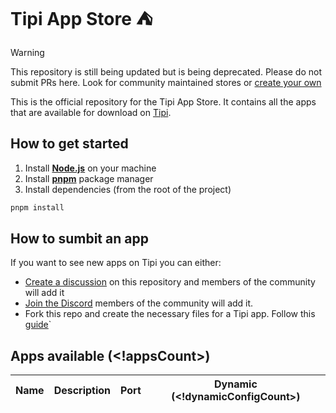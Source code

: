 # Tipi App Store ⛺

> [!WARNING]  
> This repository is still being updated but is being deprecated. Please do not submit PRs here. Look for community maintained stores or [create your own](https://runtipi.io/docs/guides/create-your-own-app-store)

This is the official repository for the Tipi App Store. It contains all the apps that are available for download on [Tipi](https://github.com/runtipi/runtipi).

## How to get started

1. Install **[Node.js](https://nodejs.org/en)** on your machine
2. Install **[pnpm](https://pnpm.io/installation)** package manager
3. Install dependencies (from the root of the project)
```bash
pnpm install
```

## How to sumbit an app

If you want to see new apps on Tipi you can either:

- [Create a discussion](https://github.com/runtipi/runtipi-appstore/discussions) on this repository and members of the community will add it
- [Join the Discord](https://discord.gg/Bu9qEPnHsc) members of the community will add it.
- Fork this repo and create the necessary files for a Tipi app. Follow this [guide](https://www.runtipi.io/docs/contributing/adding-a-new-app)`

## Apps available (<!appsCount>)

| Name | Description | Port | Dynamic (<!dynamicConfigCount>) |
| ---- | ----------- | ---- | -------------------------------------- |
<!appsList>
